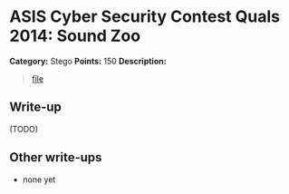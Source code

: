 # ASIS Cyber Security Contest Quals 2014: Sound Zoo

**Category:** Stego
**Points:** 150
**Description:**

> [file](steg_150_e3cdf499ed8341fe750530b93b6ff816)

## Write-up

(TODO)

## Other write-ups

* none yet
